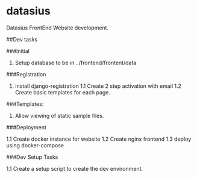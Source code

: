 # datasius
Datasius FrontEnd Website development. 



##Dev tasks

###Initial
1. Setup database to be in ../frontend/frontent/data

###Registration
1. install django-registration
1.1 Create 2 step activation with email 
1.2 Create basic templates for each page. 

###Templates:
1. Allow viewing of static sample files.


###Deployment

1.1 Create docker instance for website
1.2 Create nginx frontend
1.3 deploy using docker-compose 


###Dev Setup Tasks

1.1 Create a setup script to create the dev environment. 
